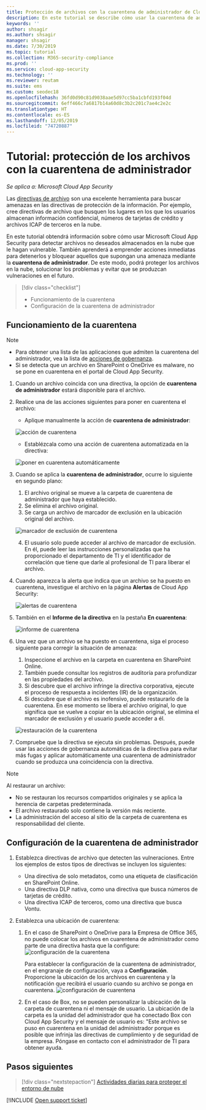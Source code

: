 ```yaml
---
title: Protección de archivos con la cuarentena de administrador de Cloud App Security
description: En este tutorial se describe cómo usar la cuarentena de administrador para controlar las infracciones de datos.
keywords: ''
author: shsagir
ms.author: shsagir
manager: shsagir
ms.date: 7/30/2019
ms.topic: tutorial
ms.collection: M365-security-compliance
ms.prod: ''
ms.service: cloud-app-security
ms.technology: ''
ms.reviewer: reutam
ms.suite: ems
ms.custom: seodec18
ms.openlocfilehash: 36fd0d90c81d9038aae5d97cc5ba1cbfd193f04d
ms.sourcegitcommit: 6eff466c7a6817b14a60d8c3b2c201c7ae4c2e2c
ms.translationtype: HT
ms.contentlocale: es-ES
ms.lasthandoff: 12/05/2019
ms.locfileid: "74720887"
---
```

# <a name="tutorial-protect-files-with-admin-quarantine"></a>Tutorial: protección de los archivos con la cuarentena de administrador

*Se aplica a: Microsoft Cloud App Security*

Las [directivas de archivo](data-protection-policies.md) son una excelente herramienta para buscar amenazas en las directivas de protección de la información. Por ejemplo, cree directivas de archivo que busquen los lugares en los que los usuarios almacenan información confidencial, números de tarjetas de crédito y archivos ICAP de terceros en la nube.

En este tutorial obtendrá información sobre cómo usar Microsoft Cloud App Security para detectar archivos no deseados almacenados en la nube que le hagan vulnerable. También aprenderá a emprender acciones inmediatas para detenerlos y bloquear aquellos que supongan una amenaza mediante la **cuarentena de administrador**. De este modo, podrá proteger los archivos en la nube, solucionar los problemas y evitar que se produzcan vulneraciones en el futuro.

> [!div class="checklist"]
>
> * Funcionamiento de la cuarentena
> * Configuración de la cuarentena de administrador

## <a name="understand-how-quarantine-works"></a>Funcionamiento de la cuarentena

>[!NOTE]
>
> * Para obtener una lista de las aplicaciones que admiten la cuarentena del administrador, vea la lista de [acciones de gobernanza](governance-actions.md).
> * Si se detecta que un archivo en SharePoint o OneDrive es malware, no se pone en cuarentena en el portal de Cloud App Security.

1. Cuando un archivo coincida con una directiva, la opción de **cuarentena de administrador** estará disponible para el archivo.

2. Realice una de las acciones siguientes para poner en cuarentena el archivo:

    * Aplique manualmente la acción de **cuarentena de administrador**:

    ![acción de cuarentena](media/quarantine-action.png)

    * Establézcala como una acción de cuarentena automatizada en la directiva:

    ![poner en cuarentena automáticamente](media/quarantine-automated.png)

3. Cuando se aplica la **cuarentena de administrador**, ocurre lo siguiente en segundo plano:

    1. El archivo original se mueve a la carpeta de cuarentena de administrador que haya establecido.
    2. Se elimina el archivo original.
    3. Se carga un archivo de marcador de exclusión en la ubicación original del archivo.

    ![marcador de exclusión de cuarentena](media/quarantine-tombstone.png)

    4. El usuario solo puede acceder al archivo de marcador de exclusión. En él, puede leer las instrucciones personalizadas que ha proporcionado el departamento de TI y el identificador de correlación que tiene que darle al profesional de TI para liberar el archivo.

4. Cuando aparezca la alerta que indica que un archivo se ha puesto en cuarentena, investigue el archivo en la página **Alertas** de Cloud App Security:

    ![alertas de cuarentena](media/quarantine-alerts.png)

5. También en el **Informe de la directiva** en la pestaña **En cuarentena**:

    ![informe de cuarentena](media/quarantine-report.png)

6. Una vez que un archivo se ha puesto en cuarentena, siga el proceso siguiente para corregir la situación de amenaza:

    1. Inspeccione el archivo en la carpeta en cuarentena en SharePoint Online.
    2. También puede consultar los registros de auditoría para profundizar en las propiedades del archivo.
    3. Si descubre que el archivo infringe la directiva corporativa, ejecute el proceso de respuesta a incidentes (IR) de la organización.
    4. Si descubre que el archivo es inofensivo, puede restaurarlo de la cuarentena. En ese momento se libera el archivo original, lo que significa que se vuelve a copiar en la ubicación original, se elimina el marcador de exclusión y el usuario puede acceder a él.

      ![restauración de la cuarentena](media/quarantine-restore.png)

7. Compruebe que la directiva se ejecuta sin problemas. Después, puede usar las acciones de gobernanza automáticas de la directiva para evitar más fugas y aplicar automáticamente una cuarentena de administrador cuando se produzca una coincidencia con la directiva.

> [!NOTE]
> Al restaurar un archivo:
>
> * No se restauran los recursos compartidos originales y se aplica la herencia de carpetas predeterminada.
> * El archivo restaurado solo contiene la versión más reciente.
> * La administración del acceso al sitio de la carpeta de cuarentena es responsabilidad del cliente.

## <a name="set-up-admin-quarantine"></a>Configuración de la cuarentena de administrador

1. Establezca directivas de archivo que detecten las vulneraciones. Entre los ejemplos de estos tipos de directivas se incluyen los siguientes:

    - Una directiva de solo metadatos, como una etiqueta de clasificación en SharePoint Online.
    - Una directiva DLP nativa, como una directiva que busca números de tarjetas de crédito.
    - Una directiva ICAP de terceros, como una directiva que busca Vontu.

2. Establezca una ubicación de cuarentena:
   1. En el caso de SharePoint o OneDrive para la Empresa de Office 365, no puede colocar los archivos en cuarentena de administrador como parte de una directiva hasta que la configure: ![configuración de la cuarentena](media/quarantine-warning.png)

      Para establecer la configuración de la cuarentena de administrador, en el engranaje de configuración, vaya a **Configuración**. Proporcione la ubicación de los archivos en cuarentena y la notificación que recibirá el usuario cuando su archivo se ponga en cuarentena.
      ![configuración de cuarentena](media/quarantine-settings.png)

   2. En el caso de Box, no se pueden personalizar la ubicación de la carpeta de cuarentena ni el mensaje de usuario. La ubicación de la carpeta es la unidad del administrador que ha conectado Box con Cloud App Security y el mensaje de usuario es: "Este archivo se puso en cuarentena en la unidad del administrador porque es posible que infrinja las directivas de cumplimiento y de seguridad de la empresa. Póngase en contacto con el administrador de TI para obtener ayuda.

## <a name="next-steps"></a>Pasos siguientes

> [!div class="nextstepaction"]
> [Actividades diarias para proteger el entorno de nube](daily-activities-to-protect-your-cloud-environment.md)

[!INCLUDE [Open support ticket](includes/support.md)]

